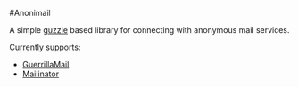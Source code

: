 #Anonimail

A simple [guzzle](https://github.com/guzzle/guzzle) based library for connecting with anonymous mail services.

Currently supports:

* [GuerrillaMail](https://www.guerrillamail.com/)
* [Mailinator](http://mailinator.com/)
